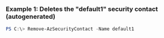 ### Example 1: Deletes the "default1" security contact (autogenerated)
```powershell
PS C:\> Remove-AzSecurityContact -Name default1
```


